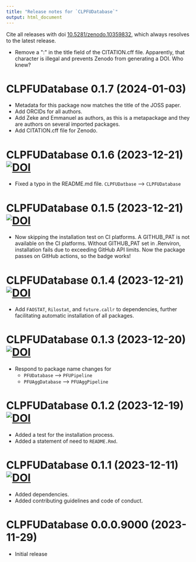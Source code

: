 ```yaml
---
title: "Release notes for `CLPFUDatabase`"
output: html_document
---
```


Cite all releases with doi [10.5281/zenodo.10359832](https://doi.org/10.5281/zenodo.10359832), 
which always resolves to the latest release.


* Remove a ":" in the title field of the CITATION.cff file.
  Apparently, that character is illegal and
  prevents Zenodo from generating a DOI.
  Who knew?


# CLPFUDatabase 0.1.7 (2024-01-03)

* Metadata for this package now matches the title of the JOSS paper.
* Add ORCIDs for all authors.
* Add Zeke and Emmanuel as authors, as this is a metapackage
  and they are authors on several imported packages.
* Add CITATION.cff file for Zenodo.


# CLPFUDatabase 0.1.6 (2023-12-21) [![DOI](https://zenodo.org/badge/DOI/10.5281/zenodo.10419552.svg)](https://doi.org/10.5281/zenodo.10419552)

* Fixed a typo in the README.md file.
  `CLPFUDatbase` --> `CLPFUDatabase`


# CLPFUDatabase 0.1.5 (2023-12-21) [![DOI](https://zenodo.org/badge/DOI/10.5281/zenodo.10419057.svg)](https://doi.org/10.5281/zenodo.10419057)

* Now skipping the installation test on CI platforms.
  A GITHUB_PAT is not available on the CI platforms.
  Without GITHUB_PAT set in .Renviron,
  installation fails due to exceeding GitHub API limits.
  Now the package passes on GitHub actions, 
  so the badge works!


# CLPFUDatabase 0.1.4 (2023-12-21) [![DOI](https://zenodo.org/badge/DOI/10.5281/zenodo.10418947.svg)](https://doi.org/10.5281/zenodo.10418947)

* Add `FAOSTAT`, `Rilostat`, and `future.callr` to dependencies,
  further facilitating automatic installation of all packages.


# CLPFUDatabase 0.1.3 (2023-12-20) [![DOI](https://zenodo.org/badge/DOI/10.5281/zenodo.10416583.svg)](https://doi.org/10.5281/zenodo.10416583)

* Respond to package name changes for
    - `PFUDatabase` --> `PFUPipeline`
    - `PFUAggDatabase` --> `PFUAggPipeline`


# CLPFUDatabase 0.1.2 (2023-12-19) [![DOI](https://zenodo.org/badge/DOI/10.5281/zenodo.10407859.svg)](https://doi.org/10.5281/zenodo.10407859)

* Added a test for the installation process.
* Added a statement of need to `README.Rmd`.


# CLPFUDatabase 0.1.1 (2023-12-11) [![DOI](https://zenodo.org/badge/DOI/10.5281/zenodo.10359833.svg)](https://doi.org/10.5281/zenodo.10359833)

* Added dependencies.
* Added contributing guidelines and code of conduct.


# CLPFUDatabase 0.0.0.9000 (2023-11-29)

* Initial release
